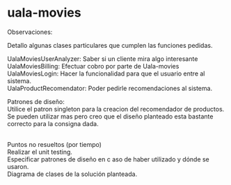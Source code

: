 # uala-movies

Observaciones:<br/>

Detallo algunas clases particulares que cumplen las funciones pedidas.<br/>

UalaMoviesUserAnalyzer: Saber si un cliente mira algo interesante<br/>
UalaMoviesBilling: Efectuar cobro por parte de Uala-movies <br/>
UalaMoviesLogin: Hacer la funcionalidad para que el usuario entre al sistema.<br/>
UalaProductRecomendator: Poder pedirle recomendaciones al sistema.<br/>



Patrones de diseño:<br/>
Utilice el patron singleton para la creacion del recomendador de productos. Se pueden utilizar mas pero creo que el diseño planteado esta bastante correcto para la consigna dada.<br/>
<br/>

Puntos no resueltos (por tiempo)<br/>
Realizar el unit testing. <br/>
Especificar patrones de diseño en c aso de haber utilizado y dónde se usaron.<br/>
Diagrama de clases de la solución planteada.<br/>
